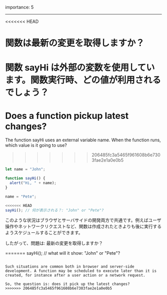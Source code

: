 importance: 5

---

<<<<<<< HEAD
# 関数は最新の変更を取得しますか？

関数 sayHi は外部の変数を使用しています。関数実行時、どの値が利用されるでしょう？
=======
# Does a function pickup latest changes?

The function sayHi uses an external variable name. When the function runs, which value is it going to use?
>>>>>>> 206485fc3a5465f961608b6e7303fae2e1a0e0b5

```js
let name = "John";

function sayHi() {
  alert("Hi, " + name);
}

name = "Pete";

<<<<<<< HEAD
sayHi(); // 何が表示される？: "John" or "Pete"?
```

このような状況はブラウザとサーバサイドの開発両方で共通です。例えばユーザ操作やネットワークリクエストなど、関数は作成されたときよりも後に実行するようスケジュールすることができます。

したがって、問題は: 最新の変更を取得しますか？

=======
sayHi(); // what will it show: "John" or "Pete"?
```

Such situations are common both in browser and server-side development. A function may be scheduled to execute later than it is created, for instance after a user action or a network request.

So, the question is: does it pick up the latest changes?
>>>>>>> 206485fc3a5465f961608b6e7303fae2e1a0e0b5

